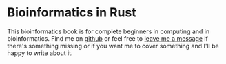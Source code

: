 # Bioinformatics in Rust

This bioinformatics book is for complete beginners in computing and in bioinformatics. Find me on [github](https://github.com/kana4) or feel free to [leave me a message](keybase.io/kana4) if there's something missing or if you want me to cover something and I'll be happy to write about it.
